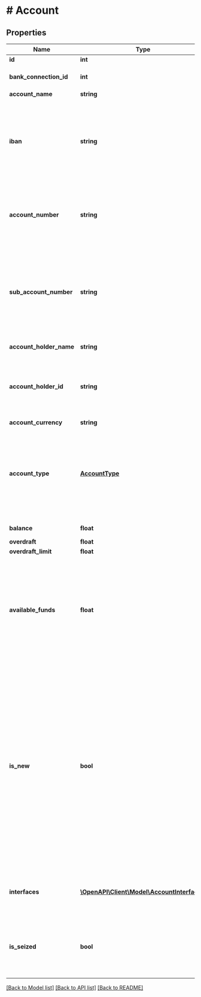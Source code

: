 # # Account

## Properties

Name | Type | Description | Notes
------------ | ------------- | ------------- | -------------
**id** | **int** | Account identifier |
**bank_connection_id** | **int** | Identifier of the bank connection that this account belongs to |
**account_name** | **string** | Account name | [optional]
**iban** | **string** | Account&#39;s IBAN. Note that this field can change from &#39;null&#39; to a value - or vice versa - any time when the account is being updated. This is subject to changes within the bank&#39;s internal account management. | [optional]
**account_number** | **string** | (National) account number. Note that this value might change whenever the account is updated (for example, leading zeros might be added or removed). |
**sub_account_number** | **string** | Account&#39;s sub-account-number. Note that this field can change from &#39;null&#39; to a value - or vice versa - any time when the account is being updated. This is subject to changes within the bank&#39;s internal account management. | [optional]
**account_holder_name** | **string** | Name of the account holder | [optional]
**account_holder_id** | **string** | Bank&#39;s internal identification of the account holder. Note that if your client has no license for processing this field, it will always be &#39;XXXXX&#39; | [optional]
**account_currency** | **string** | Account&#39;s currency | [optional]
**account_type** | [**AccountType**](AccountType.md) | &lt;strong&gt;Type:&lt;/strong&gt; AccountType&lt;br/&gt; An account type.&lt;br/&gt;&lt;br/&gt;Checking,&lt;br/&gt;Savings,&lt;br/&gt;CreditCard,&lt;br/&gt;Security,&lt;br/&gt;Loan,&lt;br/&gt;Membership,&lt;br/&gt;Bausparen&lt;br/&gt;&lt;br/&gt; |
**balance** | **float** | Current account balance | [optional]
**overdraft** | **float** | Current overdraft | [optional]
**overdraft_limit** | **float** | Overdraft limit | [optional]
**available_funds** | **float** | Current available funds. Note that this field is only set if finAPI can make a definite statement about the current available funds. This might not always be the case, for example if there is not enough information available about the overdraft limit and current overdraft. | [optional]
**is_new** | **bool** | Indicating whether this account is &#39;new&#39; or not. Any newly imported account will have this flag initially set to true, and remain so until you set it to false (see PATCH /accounts/&lt;id&gt;). How you use this field is up to your interpretation, however it is recommended to set the flag to false for all accounts right after the initial import of the bank connection. This way, you will be able recognize accounts that get newly imported during a later update of the bank connection, by checking for any accounts with the flag set to true right after an update. |
**interfaces** | [**\OpenAPI\Client\Model\AccountInterface[]**](AccountInterface.md) | &lt;strong&gt;Type:&lt;/strong&gt; AccountInterface&lt;br/&gt; Set of interfaces to which this account is connected |
**is_seized** | **bool** | Whether this account is seized. Note that this information is not received from the bank, but determined by finAPI based on the available account information. |

[[Back to Model list]](../../README.md#models) [[Back to API list]](../../README.md#endpoints) [[Back to README]](../../README.md)
